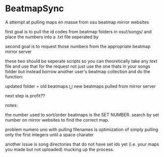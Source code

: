 # BeatmapSync
A attempt at pulling maps en masse from osu beatmap mirror websites

first goal is to pull the id codes from beatmap folders in osu!/songs/ and place the numbers into a .txt file seperated by <br>

second goal is to request those numbers from the appropriate beatmap mirror server

these two should be seperate scripts so you can theoretically take any text file and use that for the request not just use the one thats in your songs folder but instead borrow another user's beatmap collection and do the function:

updated folder = old beatmaps ⋃ new beatmaps pulled from mirror server


next step is profit??





notes:

the number used to sort/order beatmaps is the SET NUMBER. search by set number on mirror websites to find the correct map.

problem numero uno with pulling filenames is optimization of simply pulling only the first integers until a space charater

another issue is song directories that do not have set ids yet (i.e. your maps you made but not uploaded) mucking up the process.
